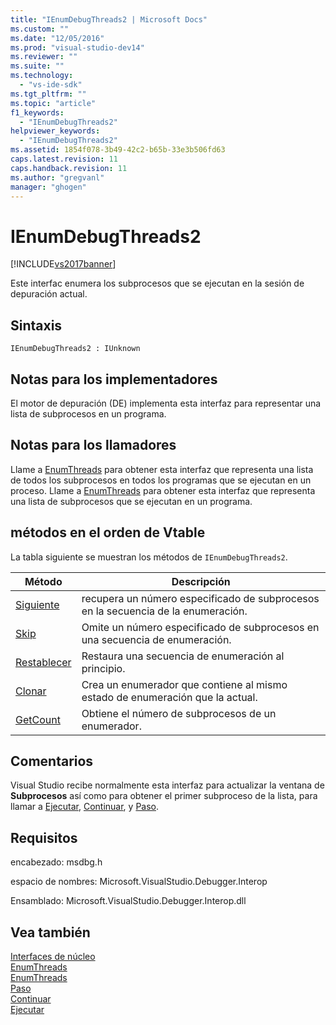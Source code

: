 ```yaml
---
title: "IEnumDebugThreads2 | Microsoft Docs"
ms.custom: ""
ms.date: "12/05/2016"
ms.prod: "visual-studio-dev14"
ms.reviewer: ""
ms.suite: ""
ms.technology: 
  - "vs-ide-sdk"
ms.tgt_pltfrm: ""
ms.topic: "article"
f1_keywords: 
  - "IEnumDebugThreads2"
helpviewer_keywords: 
  - "IEnumDebugThreads2"
ms.assetid: 1854f078-3b49-42c2-b65b-33e3b506fd63
caps.latest.revision: 11
caps.handback.revision: 11
ms.author: "gregvanl"
manager: "ghogen"
---
```

# IEnumDebugThreads2
[!INCLUDE[vs2017banner](../../../code-quality/includes/vs2017banner.md)]

Este interfac enumera los subprocesos que se ejecutan en la sesión de depuración actual.  
  
## Sintaxis  
  
```  
IEnumDebugThreads2 : IUnknown  
```  
  
## Notas para los implementadores  
 El motor de depuración \(DE\) implementa esta interfaz para representar una lista de subprocesos en un programa.  
  
## Notas para los llamadores  
 Llame a [EnumThreads](../../../extensibility/debugger/reference/idebugprocess2-enumthreads.md) para obtener esta interfaz que representa una lista de todos los subprocesos en todos los programas que se ejecutan en un proceso.  Llame a [EnumThreads](../../../extensibility/debugger/reference/idebugprogram2-enumthreads.md) para obtener esta interfaz que representa una lista de subprocesos que se ejecutan en un programa.  
  
## métodos en el orden de Vtable  
 La tabla siguiente se muestran los métodos de `IEnumDebugThreads2`.  
  
|Método|Descripción|  
|------------|-----------------|  
|[Siguiente](../../../extensibility/debugger/reference/ienumdebugthreads2-next.md)|recupera un número especificado de subprocesos en la secuencia de la enumeración.|  
|[Skip](../../../extensibility/debugger/reference/ienumdebugthreads2-skip.md)|Omite un número especificado de subprocesos en una secuencia de enumeración.|  
|[Restablecer](../../../extensibility/debugger/reference/ienumdebugthreads2-reset.md)|Restaura una secuencia de enumeración al principio.|  
|[Clonar](../../../extensibility/debugger/reference/ienumdebugthreads2-clone.md)|Crea un enumerador que contiene al mismo estado de enumeración que la actual.|  
|[GetCount](../../../extensibility/debugger/reference/ienumdebugthreads2-getcount.md)|Obtiene el número de subprocesos de un enumerador.|  
  
## Comentarios  
 Visual Studio recibe normalmente esta interfaz para actualizar la ventana de **Subprocesos** así como para obtener el primer subproceso de la lista, para llamar a [Ejecutar](../../../extensibility/debugger/reference/idebugprocess3-execute.md), [Continuar](../../../extensibility/debugger/reference/idebugprocess3-continue.md), y [Paso](../../../extensibility/debugger/reference/idebugprocess3-step.md).  
  
## Requisitos  
 encabezado: msdbg.h  
  
 espacio de nombres: Microsoft.VisualStudio.Debugger.Interop  
  
 Ensamblado: Microsoft.VisualStudio.Debugger.Interop.dll  
  
## Vea también  
 [Interfaces de núcleo](../../../extensibility/debugger/reference/core-interfaces.md)   
 [EnumThreads](../../../extensibility/debugger/reference/idebugprocess2-enumthreads.md)   
 [EnumThreads](../../../extensibility/debugger/reference/idebugprogram2-enumthreads.md)   
 [Paso](../../../extensibility/debugger/reference/idebugprocess3-step.md)   
 [Continuar](../../../extensibility/debugger/reference/idebugprocess3-continue.md)   
 [Ejecutar](../../../extensibility/debugger/reference/idebugprocess3-execute.md)